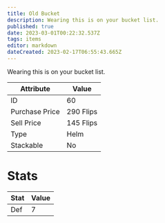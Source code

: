 ```yaml
---
title: Old Bucket
description: Wearing this is on your bucket list.
published: true
date: 2023-03-01T00:22:32.537Z
tags: items
editor: markdown
dateCreated: 2023-02-17T06:55:43.665Z
---
```


Wearing this is on your bucket list.

|Attribute|Value|
|-|-|
|ID|60|
|Purchase Price|290 Flips|
|Sell Price|145 Flips|
|Type|Helm|
|Stackable|No|

# Stats
|Stat|Value|
|-|-|
|Def|7|
